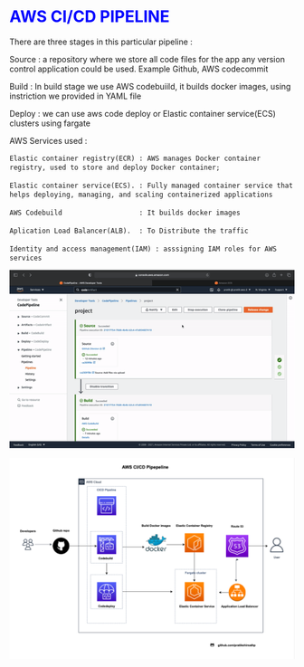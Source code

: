 <h1 style="color:blue;">AWS CI/CD PIPELINE </h1>


There are three stages in this particular pipeline :

  Source :  a repository where we store all code files for the app 
            any version control application could be used.
            Example Github, AWS codecommit
            
  Build  : In build stage we use AWS codebuiild, it builds docker images, 
           using instriction we provided in YAML file
  
  Deploy : we can use aws code deploy or Elastic container service(ECS) clusters using fargate

AWS Services used :

    Elastic container registry(ECR) : AWS manages Docker container registry, used to store and deploy Docker container; 

    Elastic container service(ECS). : Fully managed container service that helps deploying, managing, and scaling containerized applications

    AWS Codebuild                   : It builds docker images

    Aplication Load Balancer(ALB).  : To Distribute the traffic
    
    Identity and access management(IAM) : asssigning IAM roles for AWS services
    
![](AWS.gif)

<img src= "image/arch.png" width= "800">


  


